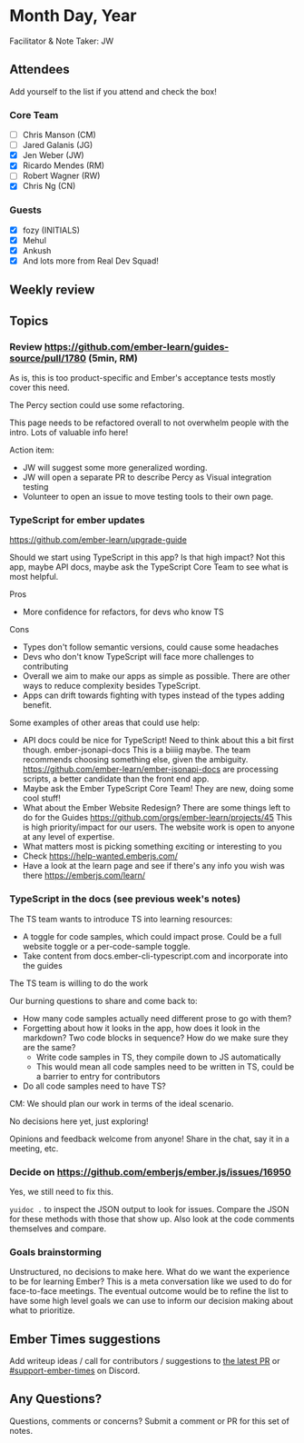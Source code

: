 # Month Day, Year

Facilitator & Note Taker: JW

## Attendees

Add yourself to the list if you attend and check the box!

### Core Team

- [ ] Chris Manson (CM)
- [ ] Jared Galanis (JG)
- [x] Jen Weber (JW)
- [x] Ricardo Mendes (RM)
- [ ] Robert Wagner (RW)
- [x] Chris Ng (CN)

### Guests

- [x] fozy (INITIALS)
- [x] Mehul
- [x] Ankush
- [x] And lots more from Real Dev Squad!

## Weekly review

## Topics

### Review https://github.com/ember-learn/guides-source/pull/1780 (5min, RM)

As is, this is too product-specific and Ember's acceptance tests mostly
cover this need.

The Percy section could use some refactoring.

This page needs to be refactored overall to not overwhelm people with the
intro. Lots of valuable info here!

Action item:
- JW will suggest some more generalized wording.
- JW will open a separate PR to describe Percy as Visual integration testing
- Volunteer to open an issue to move testing tools to their own page.

### TypeScript for ember updates

https://github.com/ember-learn/upgrade-guide

Should we start using TypeScript in this app? Is that high impact?
Not this app, maybe API docs, maybe ask the TypeScript Core Team to
see what is most helpful.

Pros
- More confidence for refactors, for devs who know TS

Cons
- Types don't follow semantic versions, could cause some headaches
- Devs who don't know TypeScript will face more challenges to contributing
- Overall we aim to make our apps as simple as possible. There are other
ways to reduce complexity besides TypeScript.
- Apps can drift towards fighting with types instead of the types adding
benefit.

Some examples of other areas that could use help:
- API docs could be nice for TypeScript! Need to think about this a bit first
though. ember-jsonapi-docs This is a biiiig maybe. The team recommends
choosing something else, given the ambiguity.
https://github.com/ember-learn/ember-jsonapi-docs are processing scripts,
a better candidate than the front end app.
- Maybe ask the Ember TypeScript Core Team! They are new, doing some cool stuff!
- What about the Ember Website Redesign? There are some things left to do
for the Guides https://github.com/orgs/ember-learn/projects/45 This is high
priority/impact for our users. The website work is open to anyone at any
level of expertise.
- What matters most is picking something exciting or interesting to you
- Check https://help-wanted.emberjs.com/
- Have a look at the learn page and see if there's any info you wish was
there https://emberjs.com/learn/

### TypeScript in the docs (see previous week's notes)
<!-- If you would like to add a topic to the agenda please add a suggestion to the PR using the following format: -->
<!-- ### Your topic (INITIALS, expected duration in minutes) -->

The TS team wants to introduce TS into learning resources:

- A toggle for code samples, which could impact prose. Could be a
full website toggle or a per-code-sample toggle.
- Take content from docs.ember-cli-typescript.com and incorporate into the
guides

The TS team is willing to do the work

Our burning questions to share and come back to:

- How many code samples actually need different prose to go with them?
- Forgetting about how it looks in the app, how does it look in the
markdown? Two code blocks in sequence? How do we make sure they are the same?
  - Write code samples in TS, they compile down to JS automatically
  - This would mean all code samples need to be written in TS, could be a
    barrier to entry for contributors
- Do all code samples need to have TS?

CM: We should plan our work in terms of the ideal scenario.

No decisions here yet, just exploring!

Opinions and feedback welcome from anyone! Share in the chat, say it in a
meeting, etc.

### Decide on https://github.com/emberjs/ember.js/issues/16950

Yes, we still need to fix this.

`yuidoc .` to inspect the JSON output to look for issues. Compare the
JSON for these methods with those that show up. Also look at the code
comments themselves and compare.

### Goals brainstorming

Unstructured, no decisions to make here. What do we want the experience to be
for learning Ember? This is a meta conversation like we used to do for
face-to-face meetings. The eventual outcome would be to refine the list
to have some high level goals we can use to inform our decision making
about what to prioritize.
## Ember Times suggestions

Add writeup ideas / call for contributors / suggestions to [the latest PR](https://github.com/ember-learn/ember-blog/pulls?q=is%3Aopen+is%3Apr+label%3A%22%F0%9F%97%9E+embertimes%22%20or%20#support-ember-times) or [#support-ember-times](https://discordapp.com/channels/480462759797063690/485450546887786506) on Discord.

## Any Questions?

Questions, comments or concerns? Submit a comment or PR for this set of notes.
